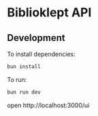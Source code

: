 # Biblioklept API

## Development

To install dependencies:
```sh
bun install
```

To run:
```sh
bun run dev
```

open http://localhost:3000/ui
